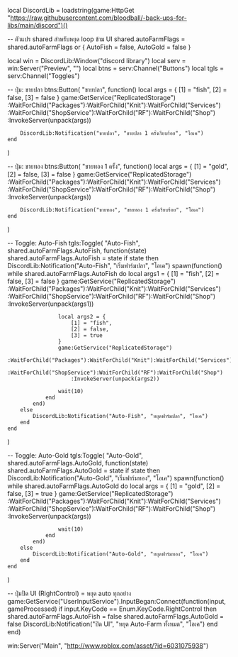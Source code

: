 local DiscordLib =
    loadstring(game:HttpGet "https://raw.githubusercontent.com/bloodball/-back-ups-for-libs/main/discord")()

-- ตัวแปร shared สำหรับหยุด loop ข้าม UI
shared.autoFarmFlags = shared.autoFarmFlags or {
    AutoFish = false,
    AutoGold = false
}

local win = DiscordLib:Window("discord library")
local serv = win:Server("Preview", "")
local btns = serv:Channel("Buttons")
local tgls = serv:Channel("Toggles")

-- ปุ่ม: ขายปลา
btns:Button(
    "ขายปลา",
    function()
        local args = {
            [1] = "fish",
            [2] = false,
            [3] = false
        }
        game:GetService("ReplicatedStorage")
            :WaitForChild("Packages"):WaitForChild("Knit"):WaitForChild("Services")
            :WaitForChild("ShopService"):WaitForChild("RF"):WaitForChild("Shop")
            :InvokeServer(unpack(args))

        DiscordLib:Notification("ขายปลา", "ขายปลา 1 ครั้งเรียบร้อย", "โอเค")
    end
)

-- ปุ่ม: ขายทอง
btns:Button(
    "ขายทอง 1 ครั้ง",
    function()
        local args = {
            [1] = "gold",
            [2] = false,
            [3] = false
        }
        game:GetService("ReplicatedStorage")
            :WaitForChild("Packages"):WaitForChild("Knit"):WaitForChild("Services")
            :WaitForChild("ShopService"):WaitForChild("RF"):WaitForChild("Shop")
            :InvokeServer(unpack(args))

        DiscordLib:Notification("ขายทอง", "ขายทอง 1 ครั้งเรียบร้อย", "โอเค")
    end
)

-- Toggle: Auto-Fish
tgls:Toggle(
    "Auto-Fish",
    shared.autoFarmFlags.AutoFish,
    function(state)
        shared.autoFarmFlags.AutoFish = state
        if state then
            DiscordLib:Notification("Auto-Fish", "เริ่มฟาร์มปลา", "โอเค")
            spawn(function()
                while shared.autoFarmFlags.AutoFish do
                    local args1 = {
                        [1] = "fish",
                        [2] = false,
                        [3] = false
                    }
                    game:GetService("ReplicatedStorage")
                        :WaitForChild("Packages"):WaitForChild("Knit"):WaitForChild("Services")
                        :WaitForChild("ShopService"):WaitForChild("RF"):WaitForChild("Shop")
                        :InvokeServer(unpack(args1))

                    local args2 = {
                        [1] = "fish",
                        [2] = false,
                        [3] = true
                    }
                    game:GetService("ReplicatedStorage")
                        :WaitForChild("Packages"):WaitForChild("Knit"):WaitForChild("Services")
                        :WaitForChild("ShopService"):WaitForChild("RF"):WaitForChild("Shop")
                        :InvokeServer(unpack(args2))

                    wait(10)
                end
            end)
        else
            DiscordLib:Notification("Auto-Fish", "หยุดฟาร์มปลา", "โอเค")
        end
    end
)

-- Toggle: Auto-Gold
tgls:Toggle(
    "Auto-Gold",
    shared.autoFarmFlags.AutoGold,
    function(state)
        shared.autoFarmFlags.AutoGold = state
        if state then
            DiscordLib:Notification("Auto-Gold", "เริ่มฟาร์มทอง", "โอเค")
            spawn(function()
                while shared.autoFarmFlags.AutoGold do
                    local args = {
                        [1] = "gold",
                        [2] = false,
                        [3] = true
                    }
                    game:GetService("ReplicatedStorage")
                        :WaitForChild("Packages"):WaitForChild("Knit"):WaitForChild("Services")
                        :WaitForChild("ShopService"):WaitForChild("RF"):WaitForChild("Shop")
                        :InvokeServer(unpack(args))

                    wait(10)
                end
            end)
        else
            DiscordLib:Notification("Auto-Gold", "หยุดฟาร์มทอง", "โอเค")
        end
    end
)

-- ปุ่มปิด UI (RightControl) = หยุด auto ทุกอย่าง
game:GetService("UserInputService").InputBegan:Connect(function(input, gameProcessed)
    if input.KeyCode == Enum.KeyCode.RightControl then
        shared.autoFarmFlags.AutoFish = false
        shared.autoFarmFlags.AutoGold = false
        DiscordLib:Notification("ปิด UI", "หยุด Auto-Farm ทั้งหมด", "โอเค")
    end
end)

win:Server("Main", "http://www.roblox.com/asset/?id=6031075938")
